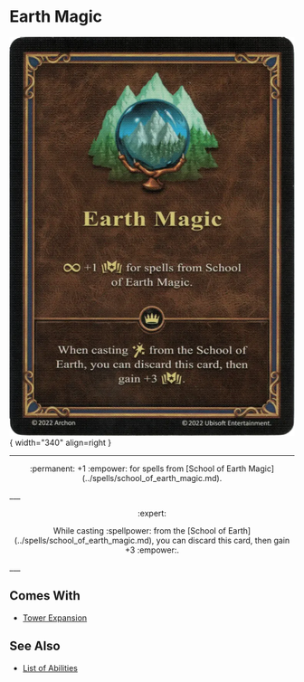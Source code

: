 # Earth Magic

![Earth Magic](../assets/abilities-earth_magic.webp){ width="340" align=right }

___
<p style="text-align: center;" markdown>:permanent: +1 :empower: for spells from [School of Earth Magic](../spells/school_of_earth_magic.md).</p>
___
<p style="text-align: center;" markdown> :expert: </p>

<p style="text-align: center;" markdown>While casting :spellpower: from the [School of Earth](../spells/school_of_earth_magic.md), you can discard this card, then gain +3 :empower:.</p>
___


## Comes With

- [Tower Expansion](../content.md)


## See Also

- [List of Abilities](../abilities.md)
